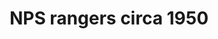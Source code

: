---
layout: item
format: "photo"
title: "NPS rangers circa 1950"
contributor: "Heather Akou"
creator: "National Park Service"
creationdate: "1940 to 1960"
shortdesc: "B&W snapshot of six National Park Service (NPS) rangers (all men) wearing regulation button-down shirts and trousers with Stetson hats, badges, neckties, belts, and dark shoes or boots.  Print is 3in x 4in. "
copyright: "CC BY-NC 4.0"
categories: [ work ]
medium: [ photograph ]
demographics: [ men ]
time: [ mid-20th ]
tags: [ government ]
teammember: Heather Akou
---